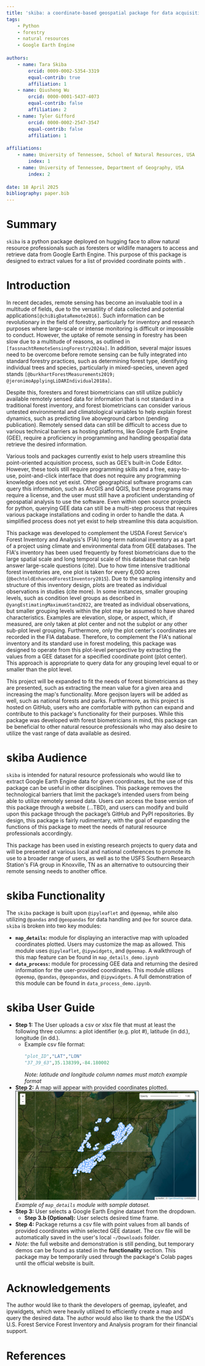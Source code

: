 ```yaml
---
title: 'skiba: a coordinate-based geospatial package for data acquisition from Google Earth Engine'
tags:
    - Python
    - forestry
    - natural resources
    - Google Earth Engine

authors:
    - name: Tara Skiba
        orcid: 0009-0002-5354-3319
        equal-contrib: true
        affiliation: 1
    - name: Qiusheng Wu
        orcid: 0000-0001-5437-4073
        equal-contrib: false
        affiliation: 2
    - name: Tyler Gifford
        orcid: 0000-0002-2547-3547
        equal-contrib: false
        affiliation: 1

affiliations:
    - name: University of Tennessee, School of Natural Resources, USA
        index: 1
    - name: University of Tennessee, Department of Geography, USA
        index: 2

date: 18 April 2025
bibliography: paper.bib
---
```


# Summary
`skiba` is a python package deployed on hugging face to allow natural resource professionals such as foresters or wildlife managers to access and retrieve data from Google Earth Engine. This purpose of this package is designed to extract values for a list of provided coordinate points with .

# Introduction

In recent decades, remote sensing has become an invaluable tool in a multitude of fields, due to the versatility of data collected and potential applications`[@chiBigDataRemote2016]`. Such information can be revolutionary in the field of forestry, particularly for inventory and research purposes where large-scale or intense monitoring is difficult or impossible to conduct. However, the uptake of remote sensing in forestry has been slow due to a multitude of reasons, as outlined in `[fassnachtRemoteSensingForestry2024a]`. In addition, several major issues need to be overcome before remote sensing can be fully integrated into standard forestry practices, such as determining forest type, identifying individual trees and species, particularly in mixed-species, uneven aged stands `[@burkhartForestMeasurements2019; @jeronimoApplyingLiDARIndividual2018a]`.

Despite this, foresters and forest biometricians can still utilize publicly available remotely sensed data for information that is not standard in a traditional forest inventory, and forest biometricians can consider various untested environmental and climatological variables to help explain forest dynamics, such as predicting live aboveground carbon (pending publication). Remotely sensed data can still be difficult to access due to various technical barriers as hosting platforms, like Google Earth Engine (GEE), require a proficiency in programming and handling geospatial data retrieve the desired information.

Various tools and packages currently exist to help users streamline this point-oriented acquisition process, such as GEE’s built-in Code Editor. However, these tools still require programming skills and a free, easy-to-use, point-and-click interface that does not require any programming knowledge does not yet exist. Other geographical software programs can query this information, such as ArcGIS and QGIS, but these programs may require a license, and the user must still have a proficient understanding of geospatial analysis to use the software. Even within open source projects for python, querying GEE data can still be a multi-step process that requires various package installations and coding in order to handle the data. A simplified process does not yet exist to help streamline this data acquisition.

This package was developed to complement the USDA Forest Service's Forest Inventory and Analysis's (FIA) long-term national inventory as a part of a project using climate and environmental data from GEE databases. The FIA's inventory has been used frequently by forest biometricians due to the large spatial scale and long temporal scale of this database that can help answer large-scale questions (cite). Due to how time intensive traditional forest inventories are, one plot is taken for every 6,000 acres (`@bechtoldEnhancedForestInventory2015`). Due to the sampling intensity and structure of this inventory design, plots are treated as individual observations in studies (cite more). In some instances, smaller grouping levels, such as condition level groups as described in `@yangEstimatingMaximumStand2022`, are treated as individual observations, but smaller grouping levels within the plot may be assumed to have shared characteristics. Examples are elevation, slope, or aspect, which, if measured, are only taken at plot center and not the subplot or any other sub-plot level grouping. Furthermore, only the plot center's coordinates are recorded in the FIA database. Therefore, to complement the FIA's national inventory and its standard use in forest modeling, this package was designed to operate from this plot-level perspective by extracting the values from a GEE dataset for a specified coordinate point (plot center). This approach is appropriate to query data for any grouping level equal to or smaller than the plot level.

This project will be expanded to fit the needs of forest biometricians as they are presented, such as extracting the mean value for a given area and increasing the map's functionality. More geojson layers will be added as well, such as national forests and parks. Furthermore, as this project is hosted on GitHub, users who are comfortable with python can expand and contribute to this package's functionality for their purposes. While this package was developed with forest biometricians in mind, this package can be beneficial to other natural resource professionals who may also desire to utilize the vast range of data available as desired.


# skiba Audience
`skiba` is intended for natural resource professionals who would like to extract Google Earth Engine data for given coordinates, but the use of this package can be useful in other disciplines. This package removes the technological barriers that limit the package’s intended users from being able to utilize remotely sensed data. Users can access the base version of this package through a website (…TBD), and  users can modify and build upon this package through the package’s GitHub and PyPI repositories. By design, this package is fairly rudimentary, with the goal of expanding the functions of this package to meet the needs of natural resource professionals accordingly.

This package has been used in existing research projects to query data and will be presented at various local and national conferences to promote its use to a broader range of users, as well as to the USFS Southern Research Station's FIA group in Knoxville, TN as an alternative to outsourcing their remote sensing needs to another office.

# skiba Functionality
The `skiba` package is built upon `@ipyleaflet` and `@geemap`, while also utilizing `@pandas` and `@geopandas` for data handling and `@ee` for source data. `skiba` is broken into two key modules:
-	**`map_details`:** module for displaying an interactive map with uploaded coordinates plotted. Users may customize the map as allowed. This module uses `@ipyleaflet`, `@ipywidgets`, and `@geemap`. A walkthrough of this map feature can be found in `map_details_demo.ipynb`
-	**`data_process`:** module for processing GEE data and returning the desired information for the user-provided coordinates. This module utilizes `@geemap`, `@pandas`, `@geopandas`, and `@ipywidgets`. A full demonstration of this module can be found in `data_process_demo.ipynb`.


# skiba User Guide
- **Step 1:**   The User uploads a csv or xlsx file that must at least the following three columns: a plot identifier (e.g. plot #), latitude (in dd.), longitude (in dd.).
  - Example csv file format:
    ```python
    "plot_ID","LAT","LON"
    "37_39_63",35.138399,-84.180002
    ```
    *Note: latitude and longitude column names must match example format*
- **Step 2:**   A map will appear with provided coordinates plotted.
    ![Example output map](../files/map_image_cropped.png) *Example of `map_details` module with sample dataset.*
- **Step 3:**	User selects a Google Earth Engine dataset from the dropdown.
  - **Step 3.b (Optional):**   User selects desired time frame.
- **Step 4:**	Package returns a csv file with point values from all bands of provided coordinates within selected GEE dataset. The csv file will be automatically saved in the user's local `~/Downloads` folder.
- *Note:* the full website and demonstration is still pending, but temporary demos can be found as stated in the **functionality** section. This package may be temporarily used through the package's Colab pages until the official website is built.


# Acknowledgements
The author would like to thank the developers of geemap, ipyleafet, and ipywidgets, which were heavily utilized to efficiently create a map and query the desired data. The author would also like to thank the the USDA's U.S. Forest Service Forest Inventory and Analysis program for their financial support.

# References
